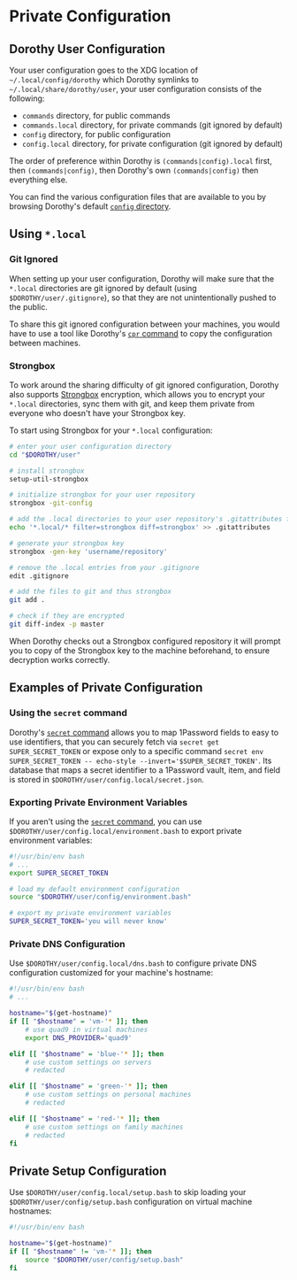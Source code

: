 # Private Configuration

## Dorothy User Configuration

Your user configuration goes to the XDG location of `~/.local/config/dorothy` which Dorothy symlinks to `~/.local/share/dorothy/user`, your user configuration consists of the following:

- `commands` directory, for public commands
- `commands.local` directory, for private commands (git ignored by default)
- `config` directory, for public configuration
- `config.local` directory, for private configuration (git ignored by default)

The order of preference within Dorothy is `(commands|config).local` first, then `(commands|config)`, then Dorothy's own `(commands|config)` then everything else.

You can find the various configuration files that are available to you by browsing Dorothy's default [`config` directory](https://github.com/bevry/dorothy/tree/master/config).

## Using `*.local`

### Git Ignored

When setting up your user configuration, Dorothy will make sure that the `*.local` directories are git ignored by default (using `$DOROTHY/user/.gitignore`), so that they are not unintentionally pushed to the public.

To share this git ignored configuration between your machines, you would have to use a tool like Dorothy's [`cpr` command](https://github.com/bevry/dorothy/blob/master/commands/cpr) to copy the configuration between machines.

### Strongbox

To work around the sharing difficulty of git ignored configuration, Dorothy also supports [Strongbox](https://github.com/uw-labs/strongbox) encryption, which allows you to encrypt your `*.local` directories, sync them with git, and keep them private from everyone who doesn't have your Strongbox key.

To start using Strongbox for your `*.local` configuration:

```bash
# enter your user configuration directory
cd "$DOROTHY/user"

# install strongbox
setup-util-strongbox

# initialize strongbox for your user repository
strongbox -git-config

# add the .local directories to your user repository's .gitattributes file
echo '*.local/* filter=strongbox diff=strongbox' >> .gitattributes

# generate your strongbox key
strongbox -gen-key 'username/repository'

# remove the .local entries from your .gitignore
edit .gitignore

# add the files to git and thus strongbox
git add .

# check if they are encrypted
git diff-index -p master
```

When Dorothy checks out a Strongbox configured repository it will prompt you to copy of the Strongbox key to the machine beforehand, to ensure decryption works correctly.

## Examples of Private Configuration

### Using the `secret` command

Dorothy's [`secret` command](https://github.com/bevry/dorothy/blob/master/commands/secret) allows you to map 1Password fields to easy to use identifiers, that you can securely fetch via `secret get SUPER_SECRET_TOKEN` or expose only to a specific command `secret env SUPER_SECRET_TOKEN -- echo-style --invert='$SUPER_SECRET_TOKEN'`. Its database that maps a secret identifier to a 1Password vault, item, and field is stored in `$DOROTHY/user/config.local/secret.json`.

### Exporting Private Environment Variables

If you aren't using the [`secret` command](https://github.com/bevry/dorothy/blob/master/commands/secret), you can use `$DOROTHY/user/config.local/environment.bash` to export private environment variables:

```bash
#!/usr/bin/env bash
# ...
export SUPER_SECRET_TOKEN

# load my default environment configuration
source "$DOROTHY/user/config/environment.bash"

# export my private environment variables
SUPER_SECRET_TOKEN='you will never know'
```

### Private DNS Configuration

Use `$DOROTHY/user/config.local/dns.bash` to configure private DNS configuration customized for your machine's hostname:

```bash
#!/usr/bin/env bash
# ...

hostname="$(get-hostname)"
if [[ "$hostname" = 'vm-'* ]]; then
	# use quad9 in virtual machines
	export DNS_PROVIDER='quad9'

elif [[ "$hostname" = 'blue-'* ]]; then
	# use custom settings on servers
	# redacted

elif [[ "$hostname" = 'green-'* ]]; then
	# use custom settings on personal machines
	# redacted

elif [[ "$hostname" = 'red-'* ]]; then
	# use custom settings on family machines
	# redacted
fi
```

## Private Setup Configuration

Use `$DOROTHY/user/config.local/setup.bash` to skip loading your `$DOROTHY/user/config/setup.bash` configuration on virtual machine hostnames:

```bash
#!/usr/bin/env bash

hostname="$(get-hostname)"
if [[ "$hostname" != 'vm-'* ]]; then
	source "$DOROTHY/user/config/setup.bash"
fi
```
